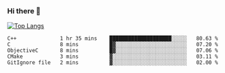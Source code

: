 ### Hi there 👋

<!--
**3Xpl0it3r/3Xpl0it3r** is a ✨ _special_ ✨ repository because its `README.md` (this file) appears on your GitHub profile.

Here are some ideas to get you started:

- 🔭 I’m currently working on ...
- 🌱 I’m currently learning ...
- 👯 I’m looking to collaborate on ...
- 🤔 I’m looking for help with ...
- 💬 Ask me about ...
- 📫 How to reach me: ...
- 😄 Pronouns: ...
- ⚡ Fun fact: ...
-->


[![Top Langs](https://github-readme-stats.vercel.app/api/top-langs/?username=3Xpl0it3r&layout=compact)](https://github.com/3Xpl0it3r/3Xpl0it3r)

<!--START_SECTION:waka-->

```text
C++              1 hr 35 mins    ████████████████████░░░░░   80.63 %
C                8 mins          █▓░░░░░░░░░░░░░░░░░░░░░░░   07.20 %
ObjectiveC       8 mins          █▓░░░░░░░░░░░░░░░░░░░░░░░   07.06 %
CMake            3 mins          ▓░░░░░░░░░░░░░░░░░░░░░░░░   03.11 %
GitIgnore file   2 mins          ▓░░░░░░░░░░░░░░░░░░░░░░░░   02.00 %
```

<!--END_SECTION:waka-->
